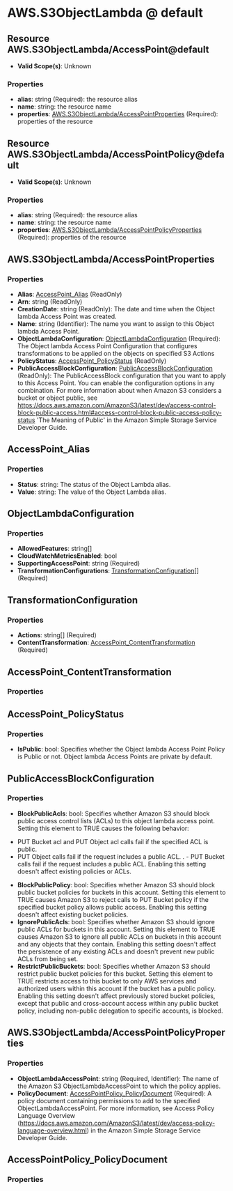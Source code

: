 # AWS.S3ObjectLambda @ default

## Resource AWS.S3ObjectLambda/AccessPoint@default
* **Valid Scope(s)**: Unknown
### Properties
* **alias**: string (Required): the resource alias
* **name**: string: the resource name
* **properties**: [AWS.S3ObjectLambda/AccessPointProperties](#awss3objectlambdaaccesspointproperties) (Required): properties of the resource

## Resource AWS.S3ObjectLambda/AccessPointPolicy@default
* **Valid Scope(s)**: Unknown
### Properties
* **alias**: string (Required): the resource alias
* **name**: string: the resource name
* **properties**: [AWS.S3ObjectLambda/AccessPointPolicyProperties](#awss3objectlambdaaccesspointpolicyproperties) (Required): properties of the resource

## AWS.S3ObjectLambda/AccessPointProperties
### Properties
* **Alias**: [AccessPoint_Alias](#accesspointalias) (ReadOnly)
* **Arn**: string (ReadOnly)
* **CreationDate**: string (ReadOnly): The date and time when the Object lambda Access Point was created.
* **Name**: string (Identifier): The name you want to assign to this Object lambda Access Point.
* **ObjectLambdaConfiguration**: [ObjectLambdaConfiguration](#objectlambdaconfiguration) (Required): The Object lambda Access Point Configuration that configures transformations to be applied on the objects on specified S3 Actions
* **PolicyStatus**: [AccessPoint_PolicyStatus](#accesspointpolicystatus) (ReadOnly)
* **PublicAccessBlockConfiguration**: [PublicAccessBlockConfiguration](#publicaccessblockconfiguration) (ReadOnly): The PublicAccessBlock configuration that you want to apply to this Access Point. You can enable the configuration options in any combination. For more information about when Amazon S3 considers a bucket or object public, see https://docs.aws.amazon.com/AmazonS3/latest/dev/access-control-block-public-access.html#access-control-block-public-access-policy-status 'The Meaning of Public' in the Amazon Simple Storage Service Developer Guide.

## AccessPoint_Alias
### Properties
* **Status**: string: The status of the Object Lambda alias.
* **Value**: string: The value of the Object Lambda alias.

## ObjectLambdaConfiguration
### Properties
* **AllowedFeatures**: string[]
* **CloudWatchMetricsEnabled**: bool
* **SupportingAccessPoint**: string (Required)
* **TransformationConfigurations**: [TransformationConfiguration](#transformationconfiguration)[] (Required)

## TransformationConfiguration
### Properties
* **Actions**: string[] (Required)
* **ContentTransformation**: [AccessPoint_ContentTransformation](#accesspointcontenttransformation) (Required)

## AccessPoint_ContentTransformation
### Properties

## AccessPoint_PolicyStatus
### Properties
* **IsPublic**: bool: Specifies whether the Object lambda Access Point Policy is Public or not. Object lambda Access Points are private by default.

## PublicAccessBlockConfiguration
### Properties
* **BlockPublicAcls**: bool: Specifies whether Amazon S3 should block public access control lists (ACLs) to this object lambda access point. Setting this element to TRUE causes the following behavior:
- PUT Bucket acl and PUT Object acl calls fail if the specified ACL is public.
 - PUT Object calls fail if the request includes a public ACL.
. - PUT Bucket calls fail if the request includes a public ACL.
Enabling this setting doesn't affect existing policies or ACLs.
* **BlockPublicPolicy**: bool: Specifies whether Amazon S3 should block public bucket policies for buckets in this account. Setting this element to TRUE causes Amazon S3 to reject calls to PUT Bucket policy if the specified bucket policy allows public access. Enabling this setting doesn't affect existing bucket policies.
* **IgnorePublicAcls**: bool: Specifies whether Amazon S3 should ignore public ACLs for buckets in this account. Setting this element to TRUE causes Amazon S3 to ignore all public ACLs on buckets in this account and any objects that they contain. Enabling this setting doesn't affect the persistence of any existing ACLs and doesn't prevent new public ACLs from being set.
* **RestrictPublicBuckets**: bool: Specifies whether Amazon S3 should restrict public bucket policies for this bucket. Setting this element to TRUE restricts access to this bucket to only AWS services and authorized users within this account if the bucket has a public policy.
Enabling this setting doesn't affect previously stored bucket policies, except that public and cross-account access within any public bucket policy, including non-public delegation to specific accounts, is blocked.

## AWS.S3ObjectLambda/AccessPointPolicyProperties
### Properties
* **ObjectLambdaAccessPoint**: string (Required, Identifier): The name of the Amazon S3 ObjectLambdaAccessPoint to which the policy applies.
* **PolicyDocument**: [AccessPointPolicy_PolicyDocument](#accesspointpolicypolicydocument) (Required): A policy document containing permissions to add to the specified ObjectLambdaAccessPoint. For more information, see Access Policy Language Overview (https://docs.aws.amazon.com/AmazonS3/latest/dev/access-policy-language-overview.html) in the Amazon Simple Storage Service Developer Guide. 

## AccessPointPolicy_PolicyDocument
### Properties

